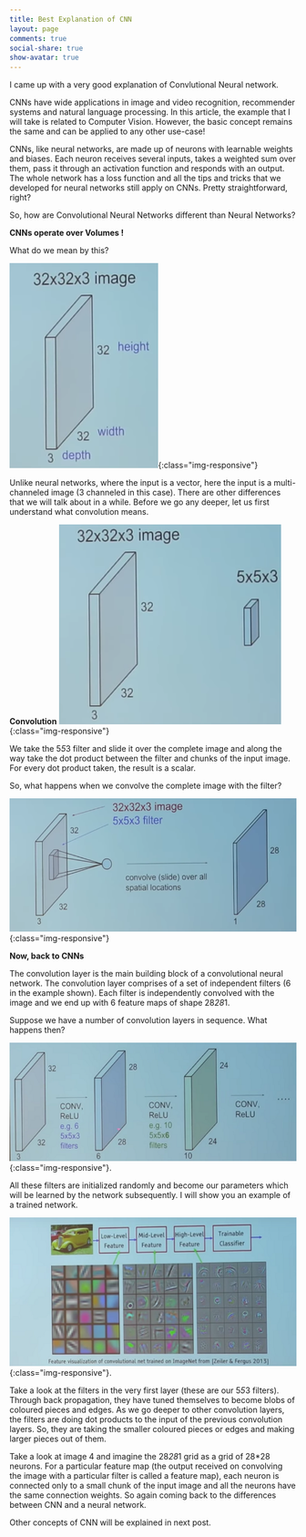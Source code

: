 ```yaml
---
title: Best Explanation of CNN
layout: page
comments: true
social-share: true
show-avatar: true
---
```


I came up with a very good explanation of Convlutional Neural network. 

CNNs have wide applications in image and video recognition, recommender systems and natural language processing. In this article, the example that I will take is related to Computer Vision. However, the basic concept remains the same and can be applied to any other use-case!

CNNs, like neural networks, are made up of neurons with learnable weights and biases. Each neuron receives several inputs, takes a weighted sum over them, pass it through an activation function and responds with an output. The whole network has a loss function and all the tips and tricks that we developed for neural networks still apply on CNNs. Pretty straightforward, right?

So, how are Convolutional Neural Networks different than Neural Networks?

**CNNs operate over Volumes !**

What do we mean by this?

![Convolution](/convolution_img.png){:class="img-responsive"}

Unlike neural networks, where the input is a vector, here the input is a multi-channeled image (3 channeled in this case).
There are other differences that we will talk about in a while.
Before we go any deeper, let us first understand what convolution means.

**Convolution**
![Convolution_filter](/conv_filter.png){:class="img-responsive"}

We take the 5*5*3 filter and slide it over the complete image and along the way take the dot product between the filter and chunks of the input image. For every dot product taken, the result is a scalar.

So, what happens when we convolve the complete image with the filter?

![Complete_Convolution](/complete_conv.png){:class="img-responsive"}

**Now, back to CNNs**

The convolution layer is the main building block of a convolutional neural network. The convolution layer comprises of a set of independent filters (6 in the example shown). Each filter is independently convolved with the image and we end up with 6 feature maps of shape 28*28*1.

Suppose we have a number of convolution layers in sequence. What happens then?

![Convolution_sequence](/conv_sequence.png){:class="img-responsive"}.

All these filters are initialized randomly and become our parameters which will be learned by the network subsequently.
I will show you an example of a trained network.

![Trained_network](/trained_network.png){:class="img-responsive"}.

Take a look at the filters in the very first layer (these are our 5*5*3 filters). Through back propagation, they have tuned themselves to become blobs of coloured pieces and edges. As we go deeper to other convolution layers, the filters are doing dot products to the input of the previous convolution layers. So, they are taking the smaller coloured pieces or edges and making larger pieces out of them.

Take a look at image 4 and imagine the 28*28*1 grid as a grid of 28*28 neurons. For a particular feature map (the output received on convolving the image with a particular filter is called a feature map), each neuron is connected only to a small chunk of the input image and all the neurons have the same connection weights. So again coming back to the differences between CNN and a neural network.

Other concepts of CNN will be explained in next post.